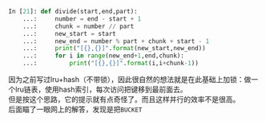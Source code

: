 ```python
In [21]: def divide(start,end,part):
    ...:     number = end - start + 1
    ...:     chunk = number // part
    ...:     new_start = start
    ...:     new_end = number % part + chunk + start - 1
    ...:     print("[{},{}]".format(new_start,new_end))
    ...:     for i in range(new_end+1,end,chunk):
    ...:         print("[{},{}]".format(i,i+chunk-1))
```


因为之前写过lru+hash（不带锁），因此很自然的想法就是在此基础上加锁：做一个lru链表，使用hash索引，每次访问把键移到最前面去。   
但是按这个思路，它的提示就有点奇怪了。而且这样并行的效率不是很高。  
后面瞄了一眼网上的解答，发现是把`BUCKET`